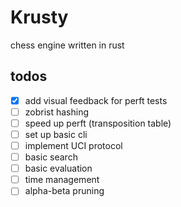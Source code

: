# Krusty

chess engine written in rust

## todos

- [x] add visual feedback for perft tests
- [ ] zobrist hashing
- [ ] speed up perft (transposition table)
- [ ] set up basic cli
- [ ] implement UCI protocol
- [ ] basic search
- [ ] basic evaluation
- [ ] time management
- [ ] alpha-beta pruning
